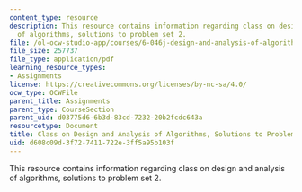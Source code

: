 ```yaml
---
content_type: resource
description: This resource contains information regarding class on design and analysis
  of algorithms, solutions to problem set 2.
file: /ol-ocw-studio-app/courses/6-046j-design-and-analysis-of-algorithms-spring-2015/d608c09d3f727411722e3ff5a95b103f_MIT6_046JS15_pset2sols.pdf
file_size: 257737
file_type: application/pdf
learning_resource_types:
- Assignments
license: https://creativecommons.org/licenses/by-nc-sa/4.0/
ocw_type: OCWFile
parent_title: Assignments
parent_type: CourseSection
parent_uid: d03775d6-6b3d-83cd-7232-20b2fcdc643a
resourcetype: Document
title: Class on Design and Analysis of Algorithms, Solutions to Problem Set 2
uid: d608c09d-3f72-7411-722e-3ff5a95b103f
---
```

This resource contains information regarding class on design and analysis of algorithms, solutions to problem set 2.